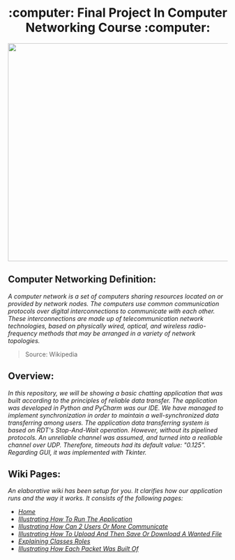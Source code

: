 <h1 align="center">:computer: Final Project In Computer Networking Course :computer:</h1>
<p align="center">
 <img
src="https://user-images.githubusercontent.com/101502571/158055673-3580c170-2e76-4b16-b09e-c4eb63afe261.PNG" width="770" height="500"
      >
 </p>
 
## Computer Networking Definition:
_A computer network is a set of computers sharing resources located on or provided by network nodes. The computers use common communication protocols over digital interconnections to communicate with each other. These interconnections are made up of telecommunication network technologies, based on physically wired, optical, and wireless radio-frequency methods that may be arranged in a variety of network topologies._
 > Source: Wikipedia

## Overview:
  _In this repository, we will be showing a basic chatting application that was built according to the principles of reliable data transfer.
  The application was developed in Python and PyCharm was our IDE. We have managed to implement synchronization in order to maintain a well-synchronized data transferring among users. The application data transferring system is based on RDT's Stop-And-Wait operation. However, without its pipelined protocols. An unreliable channel was assumed, and turned into a realiable channel over UDP. Therefore, timeouts had its default value: "0.125". Regarding GUI, it was implemented with Tkinter._
  
## Wiki Pages:
  _An elaborative wiki has been setup for you. It clarifies how our application runs and the way it works.
  It consists of the following pages:_
- _[Home](https://github.com/itsamaso/CN_Final_Project/wiki)_
- _[Illustrating How To Run The Application](https://github.com/itsamaso/CN_Final_Project/wiki/Illustrating-How-To-Run-The-Application)_
- _[Illustrating How Can 2 Users Or More Communicate](https://github.com/itsamaso/CN_Final_Project/wiki/Illustrating-How-Can-2-Users-Communicate)_
- _[Illustrating How To Upload And Then Save Or Download A Wanted File](https://github.com/itsamaso/CN_Final_Project/wiki/Illustrating-How-To-Upload-And-Then-Save-Or-Download-A-Wanted-File)_
- _[Explaining Classes Roles](https://github.com/itsamaso/CN_Final_Project/wiki/Explaining-Classes-Roles)_
- _[Illustrating How Each Packet Was Built Of](https://github.com/itsamaso/CN_Final_Project/wiki/Illustrating-How-Each-Packet-Was-Built-Of)_

